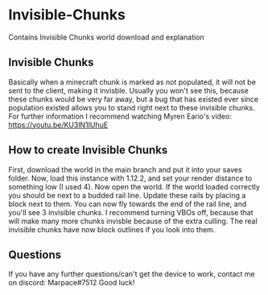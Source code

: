 # Invisible-Chunks
Contains Invisible Chunks world download and explanation
## Invisible Chunks
Basically when a minecraft chunk is marked as not populated, it will not be sent to the client, making it invisble. Usually you won't see this, because these chunks would be very far away, but a bug that has existed ever since population existed allows you to stand right next to these invisible chunks. For further information I recommend watching Myren Eario's video: https://youtu.be/KU3lN1IUhuE
## How to create Invisible Chunks
First, download the world in the main branch and put it into your saves folder. Now, load this instance with 1.12.2, and set your render distance to something low (I used 4). Now open the world. If the world loaded correctly you should be next to a budded rail line. Update these rails by placing a block next to them. You can now fly towards the end of the rail line, and you'll see 3 invisible chunks. I recommend turning VBOs off, because that will make many more chunks invisble because of the extra culling. The real invisible chunks have now block outlines if  you look into them.
## Questions
If you have any further questions/can't get the device to work, contact me on discord: Marpace#7512
Good luck!
